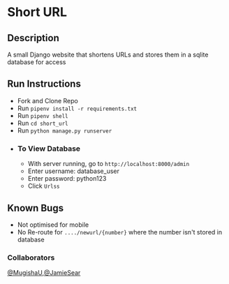 # Short URL

## Description
A small Django website that shortens URLs and stores them in a sqlite database for access

## Run Instructions
- Fork and Clone Repo
- Run `pipenv install -r requirements.txt`
- Run `pipenv shell`
- Run `cd short_url`
- Run `python manage.py runserver`
- ### To View Database
    - With server running, go to `http://localhost:8000/admin`
    - Enter username: database_user
    - Enter password: python123
    - Click `Urlss`

## Known Bugs
- Not optimised for mobile
- No Re-route for `..../newurl/{number}` where the number isn't stored in database

### Collaborators
[@MugishaU](https://github.com/MugishaU),[@JamieSear](https://github.com/MugishaU)
